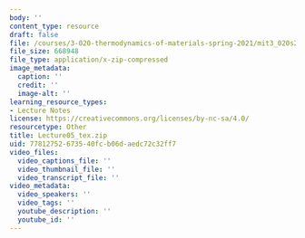 ```yaml
---
body: ''
content_type: resource
draft: false
file: /courses/3-020-thermodynamics-of-materials-spring-2021/mit3_020s21_lecture05_tex.zip
file_size: 668948
file_type: application/x-zip-compressed
image_metadata:
  caption: ''
  credit: ''
  image-alt: ''
learning_resource_types:
- Lecture Notes
license: https://creativecommons.org/licenses/by-nc-sa/4.0/
resourcetype: Other
title: Lecture05_tex.zip
uid: 77812752-6735-40fc-b06d-aedc72c32ff7
video_files:
  video_captions_file: ''
  video_thumbnail_file: ''
  video_transcript_file: ''
video_metadata:
  video_speakers: ''
  video_tags: ''
  youtube_description: ''
  youtube_id: ''
---
```

